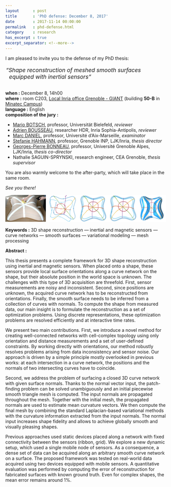 ```yaml
---
layout      : post
title       : 'PhD defense: December 8, 2017'
date        : 2017-11-14 00:00:00
permalink   : phd-defense.html
category    : research
has_excerpt : true
excerpt_separator: <!--more-->
---
```


I am pleased to invite you to the defense of my PhD thesis:

<div style="display:inline-block;font-size:125%; padding:0.25em 0.1em 1em; font-style:italic;">
&ldquo;Shape reconstruction of meshed smooth surfaces<br />&nbsp;&nbsp;equipped with inertial sensors&rdquo;
</div>

**when :** December 8, 14h00  
**where :**  room C203,
[Local Inria office Grenoble - GIANT](https://www.inria.fr/en/centre/grenoble/overview/local-inria-office-grenoble-giant)
(building **50-B** in [Minatec Campus](http://bit.ly/2i96g8u))  
**language :**  English  
**composition of the jury :**
- [Mario BOTSCH](http://graphics.uni-bielefeld.de/people/botsch.php), professor, Universität Bielefeld, *reviewer*           
- [Adrien BOUSSEAU](http://www-sop.inria.fr/members/Adrien.Bousseau/), researcher HDR, Inria Sophia-Antipolis, *reviewer*           
- [Marc DANIEL](http://marc.daniel.perso.luminy.univ-amu.fr/), professor, Université d’Aix-Marseille, *examinator*
- [Stefanie HAHMANN](https://team.inria.fr/imagine/stefanie-hahmann/), professor, Grenoble INP, LJK/Inria, *thesis director*    
- [Georges-Pierre BONNEAU](http://www-evasion.imag.fr/~Georges-Pierre.Bonneau/), professor, Université Grenoble Alpes, LJK/Inria, *thesis co-director*
- Nathalie SAGUIN-SPRYNSKI, research engineer, CEA Grenoble, *thesis supervisor*  

You are also warmly welcome to the after-party, which will take place in the same room.

*See you there!*

![teaser](/assets/smi2017/teaser.jpg)

**Keywords :** 3D shape reconstruction — inertial and magnetic sensors — curve networks — smooth surfaces — variational modeling — mesh processing

**Abstract :**&nbsp;
<!--more-->
This thesis presents a complete framework for 3D shape reconstruction using inertial and magnetic sensors. When placed onto a shape, these sensors provide local surface orientations along a curve network on the shape, but their absolute position in the world space is unknown. The challenges with this type of 3D acquisition are threefold. First, sensor measurements are noisy and inconsistent. Second, since positions are unknown, the acquired curve network has to be reconstructed from orientations. Finally, the smooth surface needs to be inferred from a collection of curves with normals. To compute the shape from measured data, our main insight is to formulate the reconstruction as a set of optimization problems. Using discrete representations, these optimization problems are resolved efficiently and at interactive time rates.

We present two main contributions. First, we introduce a novel method for creating well-connected networks with cell-complex topology using only orientation and distance measurements and a set of user-defined constraints. By working directly with orientations, our method robustly resolves problems arising from data inconsistency and sensor noise. Our approach is driven by a simple principle mostly overlooked in previous works: at each intersection in a curve network, the positions and the normals of two intersecting curves have to coincide.

Second, we address the problem of surfacing a closed 3D curve network with given surface normals. Thanks to the normal vector input, the patch-finding problem can be solved unambiguously and an initial piecewise smooth triangle mesh is computed. The input normals are propagated throughout the mesh. Together with the initial mesh, the propagated normals are used to estimate mean curvature vectors. We then compute the final mesh by combining the standard Laplacian-based variational methods with the curvature information extracted from the input normals. The normal input increases shape fidelity and allows to achieve globally smooth and visually pleasing shapes.

Previous approaches used static devices placed along a network with fixed connectivity between the sensors (ribbon, grid). We explore a new dynamic setup, which used a single mobile node of sensors. As a consequence, a dense set of data can be acquired along an arbitrary smooth curve network on a surface. The proposed framework was tested on real-world data acquired using two devices equipped with mobile sensors. A quantitative evaluation was performed by computing the error of reconstruction for fabricated surfaces with known ground truth. Even for complex shapes, the mean error remains around 1%.
